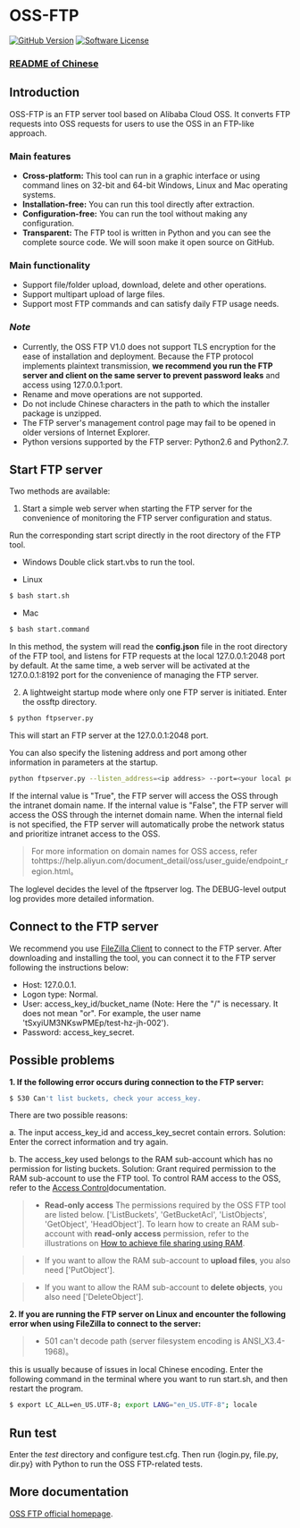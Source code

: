 ﻿# OSS-FTP

[![GitHub Version](https://badge.fury.io/gh/aliyun%2Foss-ftp.svg)](https://badge.fury.io/gh/aliyun%2Foss-ftp)
[![Software License](https://img.shields.io/badge/license-MIT-brightgreen.svg)](LICENSE)

### [README of Chinese](https://github.com/aliyun/oss-ftp/blob/master/README.md)

## Introduction
OSS-FTP is an FTP server tool based on Alibaba Cloud OSS. It converts FTP requests into OSS requests for users to use the OSS in an FTP-like approach.

### Main features

- **Cross-platform:** This tool can run in a graphic interface or using command lines on 32-bit and 64-bit Windows, Linux and Mac operating systems.
- **Installation-free:** You can run this tool directly after extraction.
- **Configuration-free:** You can run the tool without making any configuration.
- **Transparent:** The FTP tool is written in Python and you can see the complete source code. We will soon make it open source on GitHub.

### Main functionality

- Support file/folder upload, download, delete and other operations.
- Support multipart upload of large files.
- Support most FTP commands and can satisfy daily FTP usage needs.

### *Note*
- Currently, the OSS FTP V1.0 does not support TLS encryption for the ease of installation and deployment. Because the FTP protocol implements plaintext transmission, **we recommend you run the FTP server and client on the same server to prevent password leaks** and access using 127.0.0.1:port.
- Rename and move operations are not supported. 
- Do not include Chinese characters in the path to which the installer package is unzipped.
- The FTP server's management control page may fail to be opened in older versions of Internet Explorer.
- Python versions supported by the FTP server:  Python2.6 and Python2.7.

## Start FTP server

Two methods are available:

1. Start a simple web server when starting the FTP server for the convenience of monitoring the FTP server configuration and status. 

Run the corresponding start script directly in the root directory of the FTP tool.

- Windows
Double click start.vbs to run the tool.

- Linux
```bash
$ bash start.sh
```

- Mac
```bash
$ bash start.command
```

In this method, the system will read the **config.json** file in the root directory of the FTP tool, and listens for FTP requests at the local 127.0.0.1:2048 port by default. At the same time, a web server will be activated at the 127.0.0.1:8192 port for the convenience of managing the FTP server.


2. A lightweight startup mode where only one FTP server is initiated.
Enter the ossftp directory.

```bash
$ python ftpserver.py
```
This will start an FTP server at the 127.0.0.1:2048 port. 

You can also specify the listening address and port among other information in parameters at the startup.
```bash
python ftpserver.py --listen_address=<ip address> --port=<your local port> --internal=<True/False> --loglevel=<DEBUG/INFO>
```
If the internal value is "True", the FTP server will access the OSS through the intranet domain name.
If the internal value is "False", the FTP server will access the OSS through the internet domain name.
When the internal field is not specified, the FTP server will automatically probe the network status and prioritize intranet access to the OSS.

> For more information on domain names for OSS access, refer tohttps://help.aliyun.com/document_detail/oss/user_guide/endpoint_region.html。

The loglevel decides the level of the ftpserver log. The DEBUG-level output log provides more detailed information.

## Connect to the FTP server
We recommend you use [FileZilla Client]((https://filezilla-project.org/)) to connect to the FTP server. After downloading and installing the tool, you can connect it to the FTP server following the instructions below: 

- Host:  127.0.0.1.
- Logon type:  Normal. 
- User: access_key_id/bucket_name (Note: Here the "/" is necessary. It does not mean "or". For example, the user name 'tSxyiUM3NKswPMEp/test-hz-jh-002'). 
- Password: access_key_secret. 

## Possible problems

**1. If the following error occurs during connection to the FTP server:**

```bash
$ 530 Can't list buckets, check your access_key. 
```

There are two possible reasons: 

a. The input access_key_id and access_key_secret contain errors. 
Solution: Enter the correct information and try again. 

b. The access_key used belongs to the RAM sub-account which has no permission for listing buckets. 
Solution:  Grant required permission to the RAM sub-account to use the FTP tool. To control RAM access to the OSS, refer to the [Access Control](https://www.aliyun.com/product/ram/)documentation. 

> - **Read-only access** The permissions required by the OSS FTP tool are listed below. 
 ['ListBuckets', 'GetBucketAcl', 'ListObjects', 'GetObject', 'HeadObject'].
>  To learn how to create an RAM sub-account with **read-only access** permission, refer to the illustrations on [How to achieve file sharing using RAM](https://help.aliyun.com/document_detail/oss/utilities/ossftp/build-file-share-by-ram.html). 

> - If you want to allow the RAM sub-account to **upload files**, you also need ['PutObject'].

> - If you want to allow the RAM sub-account to **delete objects**, you also need ['DeleteObject']. 

**2. If you are running the FTP server on Linux and encounter the following error when using FileZilla to connect to the server:**

> - 501 can't decode path (server filesystem encoding is ANSI_X3.4-1968)。

this is usually because of issues in local Chinese encoding.
Enter the following command in the terminal where you want to run start.sh, and then restart the program.

```bash
$ export LC_ALL=en_US.UTF-8; export LANG="en_US.UTF-8"; locale
```

## Run test
Enter the *test* directory and configure test.cfg. Then run {login.py, file.py, dir.py} with Python to run the OSS FTP-related tests.

## More documentation
[OSS FTP official homepage](https://help.aliyun.com/document_detail/oss/utilities/ossftp/install.html).
